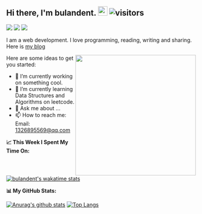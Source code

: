 ## Hi there, I'm bulandent. <img src="https://camo.githubusercontent.com/e8e7b06ecf583bc040eb60e44eb5b8e0ecc5421320a92929ce21522dbc34c891/68747470733a2f2f6d656469612e67697068792e636f6d2f6d656469612f6876524a434c467a6361737252346961377a2f67697068792e676966" width="25px">  ![visitors](https://visitor-badge.glitch.me/badge?page_id=bulandent.bulandent)

<a href="https://bubuzou.com"><img src="https://bubuzou.oss-cn-shenzhen.aliyuncs.com/blog/202101/website_01.png"></a>
<a href="https://juejin.cn/user/3685218705745230/posts" target="_blank"><img src="https://bubuzou.oss-cn-shenzhen.aliyuncs.com/blog/202101/juejin_01.png"></a>
<a href="https://mmbiz.qpic.cn/mmbiz_png/uBN8JVFZtDRmBhTVNlc5mCkASdMC37PK4uBUxibfbkIqD3RxR3ykibmmt3UEvaib13ynD1wDicq6ZzdY6pOOYRYO7Q/0?wx_fmt=png" target="_blank"><img src="https://bubuzou.oss-cn-shenzhen.aliyuncs.com/blog/202101/gzh_01.png"></a>

I am a web development. I love programming, reading, writing and sharing. Here is [my blog](https://bubuzou.com)

<img src="https://github.com/Gapur/Gapur/raw/master/coding.gif?raw=true" align="right" height="320px">

Here are some ideas to get you started:

- 🤔 I’m currently working on something cool.
- 🌱 I’m currently learning Data Structures and Algorithms on leetcode.
- 💬 Ask me about ...
- 📫 How to reach me: Email: 1326895569@qq.com

**📈 This Week I Spent My Time On:**

[![bulandent's wakatime stats](https://github-readme-stats.vercel.app/api/wakatime?username=bulandent&layout=compact)](https://github.com/anuraghazra/github-readme-stats)

**📊 My GitHub Stats:**

[![Anurag's github stats](https://github-readme-stats.vercel.app/api?username=bulandent&show_icons=true&hide_border=true&layout=compact)](https://github.com/anuraghazra/github-readme-stats)
[![Top Langs](https://github-readme-stats.vercel.app/api/top-langs/?username=anuraghazra&layout=compact&hide_border=true)](https://github.com/anuraghazra/github-readme-stats)
